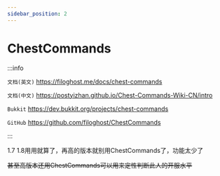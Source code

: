 ```yaml
---
sidebar_position: 2
---
```


# ChestCommands

:::info

`文档(英文)` https://filoghost.me/docs/chest-commands

`文档(中文)` https://postyizhan.github.io/Chest-Commands-Wiki-CN/intro

`Bukkit` https://dev.bukkit.org/projects/chest-commands

`GitHub` https://github.com/filoghost/ChestCommands

:::

1.7 1.8用用就算了，再高的版本就别用ChestCommands了，功能太少了

~~甚至高版本还用ChestCommands可以用来定性判断此人的开服水平~~
